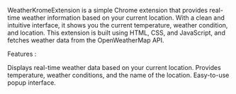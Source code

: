 WeatherKromeExtension is a simple Chrome extension that provides real-time weather information based on your current location. 
With a clean and intuitive interface, it shows you the current temperature, weather condition, and location. 
This extension is built using HTML, CSS, and JavaScript, and fetches weather data from the OpenWeatherMap API.

Features :

Displays real-time weather data based on your current location.
Provides temperature, weather conditions, and the name of the location.
Easy-to-use popup interface.
